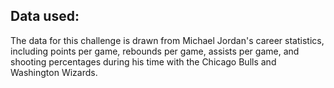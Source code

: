 ## Data used:
The data for this challenge is drawn from Michael Jordan's career statistics, including 
points per game, rebounds per game, assists per game, and shooting percentages during his 
time with the Chicago Bulls and Washington Wizards.
